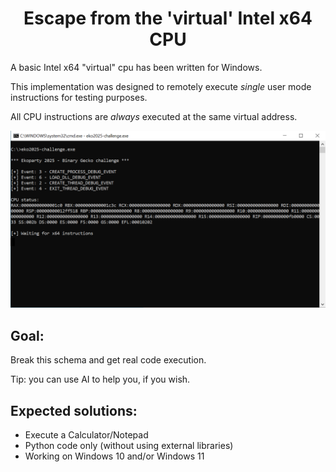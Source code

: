 <h1 align="center">Escape from the 'virtual' Intel x64 CPU</h1>

A basic Intel x64 "virtual" cpu has been written for Windows.

This implementation was designed to remotely execute *single* user mode instructions for testing purposes.

All CPU instructions are *always* executed at the same virtual address.

![Image 1](image.png)

## Goal:
Break this schema and get real code execution.

Tip: you can use AI to help you, if you wish.  

## Expected solutions:
- Execute a Calculator/Notepad
- Python code only (without using external libraries)
- Working on Windows 10 and/or Windows 11


